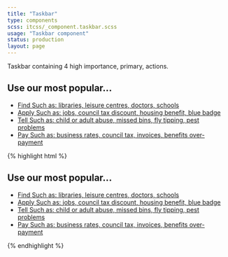 ```yaml
---
title: "Taskbar"
type: components
scss: itcss/_component.taskbar.scss
usage: "Taskbar component"
status: production
layout: page
---
```


Taskbar containing 4 high importance, primary, actions.

<div class="example">
<section class="taskbar">
        <h1 class="hidden">Use our most popular...</h1>
        <nav class="nav nav--stacked" aria-label="Most popular tasks">
            <ul>
<!----><li class="taskbar__item   current">
                            <a href="/find-your-nearest/" class="taskbar__link showMenu § nearby">
                                <span class="taskbar__link__image nearby"></span>
                                <span class="taskbar__link__name">
Find
                                </span>
                                <span class="taskbar__link__introduction">Such as: libraries, leisure centres, doctors, schools</span>
                            </a>
        </li><!----><!----><li class="taskbar__item ">
                            <a href="/apply-for-it/" class="taskbar__link showMenu § apply">
                                <span class="taskbar__link__image apply"></span>
                                <span class="taskbar__link__name">
Apply
                                </span>
                                <span class="taskbar__link__introduction">Such as: jobs, council tax discount, housing benefit, blue badge</span>
                            </a>
        </li><!----><!----><li class="taskbar__item ">
                            <a href="/tell-us-about-it/" class="taskbar__link showMenu § report">
                                <span class="taskbar__link__image report"></span>
                                <span class="taskbar__link__name">
Tell
                                </span>
                                <span class="taskbar__link__introduction">Such as: child or adult abuse, missed bins, fly tipping, pest problems</span>
                            </a>
        </li><!----><!----><li class="taskbar__item ">
                            <a href="/pay-for-it/" class="taskbar__link showMenu § pay">
                                <span class="taskbar__link__image pay"></span>
                                <span class="taskbar__link__name">
Pay
                                </span>
                                <span class="taskbar__link__introduction">Such as: business rates, council tax, invoices, benefits over-payment</span>
                            </a>
        </li><!----><!---->
            </ul>
        </nav>
    </section>
</div>

{% highlight html %}
<section class="taskbar">
        <h1 class="hidden">Use our most popular...</h1>
        <nav class="nav nav--stacked" aria-label="Most popular tasks">
            <ul>
<!----><li class="taskbar__item   current">
                            <a href="/find-your-nearest/" class="taskbar__link showMenu § nearby">
                                <span class="taskbar__link__image nearby"></span>
                                <span class="taskbar__link__name">
Find
                                </span>
                                <span class="taskbar__link__introduction">Such as: libraries, leisure centres, doctors, schools</span>
                            </a>
        </li><!----><!----><li class="taskbar__item ">
                            <a href="/apply-for-it/" class="taskbar__link showMenu § apply">
                                <span class="taskbar__link__image apply"></span>
                                <span class="taskbar__link__name">
Apply
                                </span>
                                <span class="taskbar__link__introduction">Such as: jobs, council tax discount, housing benefit, blue badge</span>
                            </a>
        </li><!----><!----><li class="taskbar__item ">
                            <a href="/tell-us-about-it/" class="taskbar__link showMenu § report">
                                <span class="taskbar__link__image report"></span>
                                <span class="taskbar__link__name">
Tell
                                </span>
                                <span class="taskbar__link__introduction">Such as: child or adult abuse, missed bins, fly tipping, pest problems</span>
                            </a>
        </li><!----><!----><li class="taskbar__item ">
                            <a href="/pay-for-it/" class="taskbar__link showMenu § pay">
                                <span class="taskbar__link__image pay"></span>
                                <span class="taskbar__link__name">
Pay
                                </span>
                                <span class="taskbar__link__introduction">Such as: business rates, council tax, invoices, benefits over-payment</span>
                            </a>
        </li><!----><!---->
            </ul>
        </nav>
    </section>
{% endhighlight %}